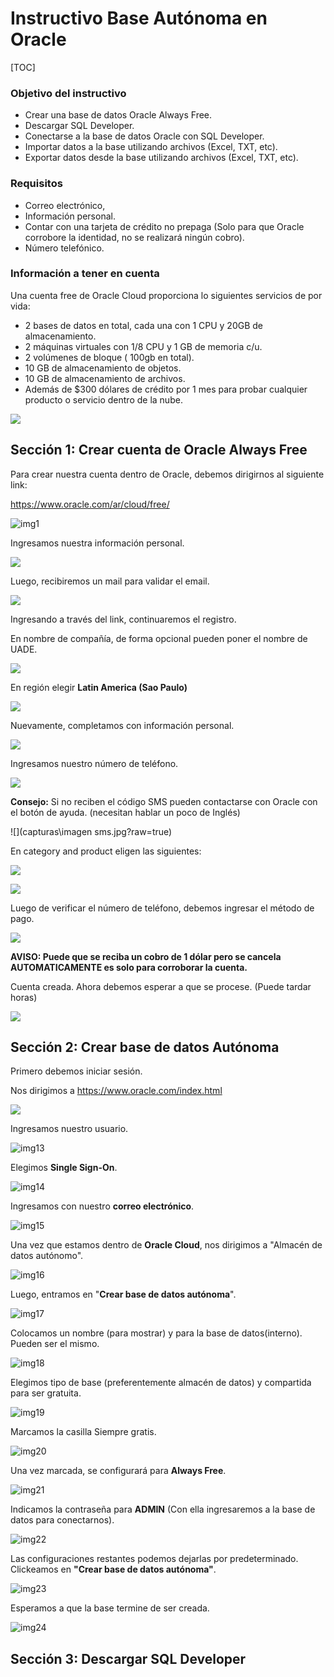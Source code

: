 # Instructivo Base Autónoma en Oracle 

[TOC]

### Objetivo del instructivo

- Crear una base de datos Oracle Always Free.
- Descargar SQL Developer.
- Conectarse a la base de datos Oracle con SQL Developer. 
- Importar datos a la base utilizando archivos (Excel, TXT, etc).
- Exportar datos desde la base utilizando archivos  (Excel, TXT, etc).



### Requisitos

- Correo electrónico,
- Información personal.
- Contar con una tarjeta de crédito no prepaga (Solo para que Oracle corrobore la identidad, no se realizará ningún cobro).
- Número telefónico.



### Información a tener en cuenta

Una cuenta free de Oracle Cloud proporciona lo siguientes servicios de por vida:

- 2 bases de datos en total, cada una con 1 CPU y 20GB de almacenamiento.
- 2 máquinas virtuales con 1/8 CPU y 1 GB de memoria c/u.
- 2 volúmenes de bloque ( 100gb en total).
- 10 GB de almacenamiento de objetos.
- 10 GB de almacenamiento de archivos.
- Además de $300 dólares de crédito por 1 mes para probar cualquier producto o servicio dentro de la nube.

![](capturas\AVISO.PNG)



## Sección 1: Crear cuenta de Oracle Always Free

Para crear nuestra cuenta dentro de Oracle, debemos dirigirnos al siguiente link:

https://www.oracle.com/ar/cloud/free/

![img1](capturas\img1.jpg?raw=true)

Ingresamos nuestra información personal.

![](capturas\img2.jpg?raw=true)

Luego, recibiremos un mail para validar el email.

<img src="\capturas\img3.png?raw=true"  />

Ingresando a través del link, continuaremos el registro.

En nombre de compañía, de forma opcional pueden poner el nombre de UADE.

 ![](capturas\img4.jpg?raw=true)

En región elegir **Latin America (Sao Paulo)**

![](capturas\img5.jpg?raw=true)

Nuevamente, completamos con información personal.

![](capturas\img6.jpg?raw=true)

Ingresamos nuestro número de teléfono.

![](capturas\img7.jpg?raw=true)

**Consejo:** Si no reciben el código SMS pueden contactarse con Oracle con el botón de ayuda. (necesitan hablar un poco de Inglés)

![](capturas\imagen sms.jpg?raw=true)

En category and product eligen las siguientes:

![](capturas\img8.jpg?raw=true)

![](capturas\img9.jpg?raw=true)

Luego de verificar el número de teléfono, debemos ingresar el método de pago.



 ![](capturas\img10.jpg?raw=true)

**AVISO: Puede que se reciba un cobro de 1 dólar pero se cancela AUTOMATICAMENTE es solo para corroborar la cuenta.**



Cuenta creada. Ahora debemos esperar a que se procese. (Puede tardar horas)

![](capturas\img11.jpg?raw=true)



## Sección 2: Crear base de datos Autónoma

Primero debemos iniciar sesión.

Nos dirigimos a https://www.oracle.com/index.html

![](capturas\img12.jpg?raw=true)

Ingresamos nuestro usuario.

![img13](capturas\img13.jpg?raw=true)

Elegimos **Single Sign-On**.

![img14](capturas\img14.jpg?raw=true)

Ingresamos con nuestro **correo electrónico**.

![img15](capturas\img15.jpg?raw=true)

Una vez que estamos dentro de **Oracle Cloud**, nos dirigimos a "Almacén de datos autónomo".

![img16](capturas\img16.jpg?raw=true)

Luego, entramos en "**Crear base de datos autónoma**".

![img17](capturas\img17.jpg?raw=true)

Colocamos un nombre (para mostrar) y para la base de datos(interno). Pueden ser el mismo.

![img18](capturas\img18.jpg?raw=true)

Elegimos tipo de base (preferentemente almacén de datos) y compartida para ser gratuita.

![img19](capturas\img19.jpg?raw=true)

Marcamos la casilla Siempre gratis.

![img20](capturas\img20.jpg?raw=true)

Una vez marcada,  se configurará para **Always Free**.

![img21](capturas\img21.jpg?raw=true)

Indicamos la contraseña para **ADMIN** (Con ella ingresaremos a la base de datos para conectarnos).

![img22](capturas\img22.jpg?raw=true)

Las configuraciones restantes podemos dejarlas por predeterminado. Clickeamos en **"Crear base de datos autónoma"**. 

![img23](capturas\img23.jpg?raw=true)



Esperamos a que la base termine de ser creada.

![img24](capturas\img24.jpg?raw=true)

## Sección 3: Descargar SQL Developer


